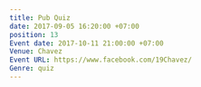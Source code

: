 ```yaml
---
title: Pub Quiz
date: 2017-09-05 16:20:00 +07:00
position: 13
Event date: 2017-10-11 21:00:00 +07:00
Venue: Chavez
Event URL: https://www.facebook.com/19Chavez/
Genre: quiz
---
```


